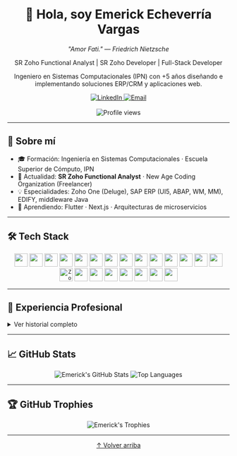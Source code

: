 <!--
**emerickvar/emerickvar** is a ✨ _special_ ✨ repository because its `README.md` appears on your GitHub profile.
-->

<div align="center">
  <h1>👋 Hola, soy Emerick Echeverría Vargas</h1>
  <p><em>"Amor Fati." — Friedrich Nietzsche</em></p>
  <p>SR Zoho Functional Analyst | SR Zoho Developer | Full-Stack Developer</p>
  <p>Ingeniero en Sistemas Computacionales (IPN) con +5 años diseñando e implementando soluciones ERP/CRM y aplicaciones web.</p>
  
  <!-- Socials -->
  <a href="https://www.linkedin.com/in/emerickvar/">
    <img src="https://img.shields.io/badge/LinkedIn-emerickvar-blue?logo=linkedin&style=for-the-badge" alt="LinkedIn"/>
  </a>
  <a href="mailto:vargasemerick@gmail.com">
    <img src="https://img.shields.io/badge/Email-vargasemerick@gmail.com-D14836?logo=gmail&style=for-the-badge" alt="Email"/>
  </a>
  <br><br>
  <img src="https://komarev.com/ghpvc/?username=emerickvar&color=green" alt="Profile views"/>
</div>

---

## 🚀 Sobre mí
- 🎓 Formación: Ingeniería en Sistemas Computacionales · Escuela Superior de Cómputo, IPN  
- 💼 Actualidad: **SR Zoho Functional Analyst** · New Age Coding Organization (Freelancer)  
- 💡 Especialidades: Zoho One (Deluge), SAP ERP (UI5, ABAP, WM, MM), EDIFY, middleware Java  
- 🌱 Aprendiendo: Flutter · Next.js · Arquitecturas de microservicios  

---

## 🛠 Tech Stack

<center>
  <code><img height="30" src="https://img.shields.io/badge/C%23-239120?logo=c-sharp&style=flat-square"/></code>
  <code><img height="30" src="https://img.shields.io/badge/Python-3776AB?logo=python&style=flat-square"/></code>
  <code><img height="30" src="https://img.shields.io/badge/PHP-777BB4?logo=php&style=flat-square"/></code>
  <code><img height="30" src="https://img.shields.io/badge/Symfony-000000?logo=symfony&style=flat-square"/></code>
  <code><img height="30" src="https://img.shields.io/badge/Java-ED8B00?logo=java&style=flat-square"/></code>
  <code><img height="30" src="https://img.shields.io/badge/JavaScript-F7DF1E?logo=javascript&style=flat-square"/></code>
  <code><img height="30" src="https://img.shields.io/badge/Node.js-339933?logo=nodedotjs&style=flat-square"/></code>
  <code><img height="30" src="https://img.shields.io/badge/Next.js-black?logo=nextdotjs&style=flat-square"/></code>
  <code><img height="30" src="https://img.shields.io/badge/React-20232A?logo=react&style=flat-square"/></code>
  <code><img height="30" src="https://img.shields.io/badge/Flutter-02569B?logo=flutter&style=flat-square"/></code>
  <code><img height="30" src="https://img.shields.io/badge/Dart-0175C2?logo=dart&style=flat-square"/></code>
  <code><img height="30" src="https://img.shields.io/badge/AJAX-005A9C?style=flat-square"/></code>
  <code><img height="30" src="https://img.shields.io/badge/SAP%20UI5-000000?logo=sap&style=flat-square"/></code>
  <code><img height="30" src="https://img.shields.io/badge/ABAP-000000?style=flat-square"/></code>
  <code><img height="30" src="https://img.shields.io/badge/Deluge-5658DD?style=flat-square" alt="Zoho Deluge"/></code>
  <code><img height="30" src="https://img.shields.io/badge/Zoho-FF5C00?style=flat-square"/></code>
  <code><img height="30" src="https://img.shields.io/badge/EDIFY-007ACC?style=flat-square"/></code>
  <code><img height="30" src="https://img.shields.io/badge/SQL-4479A1?logo=mysql&style=flat-square"/></code>
  <code><img height="30" src="https://img.shields.io/badge/XML-FC8019?logo=xml&style=flat-square"/></code>
  <code><img height="30" src="https://img.shields.io/badge/RESTful_API-000000?style=flat-square"/></code>
  <code><img height="30" src="https://img.shields.io/badge/Git-F05032?logo=git&style=flat-square"/></code>
  <code><img height="30" src="https://img.shields.io/badge/CI%2FCD-2088FF?logo=githubactions&style=flat-square"/></code>
</center>

---

## 💼 Experiencia Profesional

<details>
<summary>Ver historial completo</summary>

- **SR Zoho Functional Analyst** · New Age Coding Organization (Freelancer)  
  _Feb 2024 – Actualidad_  
  - Implementación y personalización de Zoho One  
  - Desarrollo de aplicaciones web y automatizaciones en Deluge  

- **Zoho Functional Analyst** · InterConnecta (USA)  
  _Oct 2023 – Feb 2024_  
  - Desarrollo Web/Deluge y análisis funcional para +15 clientes  
  - Traducción de requerimientos de negocio en soluciones Zoho  

- **Systems Developer** · Larson Technology  
  _Ago 2020 – Ago 2023_  
  - Administrador de ERP/CRM Zoho, scripting en Deluge  
  - Desarrollo de aplicaciones a medida para Marketing, Ventas y Operaciones  

- **Consultor Web** · Relum Soluciones Industriales de Tecnología  
  _May 2019 – Ene 2020_  
  - Middleware en Java y desarrollo de ERP SAP (UI5, ABAP)  

- **Consultor Web** · Sineti Consulting  
  _Ene 2019 – May 2019_  
  - Desarrollo de sistemas ERP SAP con UI5 y ABAP  

- **Desarrollador EDIFY** · Anzen Digital  
  _Jun 2018 – Ene 2019_  
  - Diseño e implementación de la plataforma EDIFY para BANAMEX  

</details>

---

## 📈 GitHub Stats

<p align="center">
  <img src="https://github-readme-stats.vercel.app/api?username=emerickvar&show_icons=true&theme=github_dark&hide_border=true" alt="Emerick's GitHub Stats" />
  <img src="https://github-readme-stats.vercel.app/api/top-langs/?username=emerickvar&layout=compact&theme=github_dark&hide_border=true" alt="Top Languages" />
</p>

---

## 🏆 GitHub Trophies

<p align="center">
  <img src="https://github-profile-trophy.vercel.app/?username=emerickvar&theme=github_dark&row=1&column=7&margin-w=15" alt="Emerick's Trophies" />
</p>

---

<p align="center">
  <a href="#">&uarr; Volver arriba</a>
</p>
